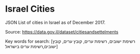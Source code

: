 # Israel Cities
JSON List of cities in Israel as of December 2017.

Source: https://data.gov.il/dataset/citiesandsettelments

Key words for search: [רשימת ישובים, רשימת ערים, קובץ ערים, קובץ ישובים,רשימת ערים בישראל]
